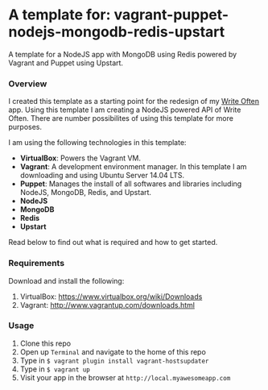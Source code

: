 # A template for: vagrant-puppet-nodejs-mongodb-redis-upstart
A template for a NodeJS app with MongoDB using Redis powered by Vagrant and Puppet using Upstart.

### Overview
I created this template as a starting point for the redesign of my [Write Often](https://writeoften.com) app. Using this template I am creating a NodeJS powered API of Write Often. There are number possibilites of using this template for more purposes. 

I am using the following technologies in this template:
* **VirtualBox**: Powers the Vagrant VM.
* **Vagrant**: A development environment manager. In this template I am downloading and using Ubuntu Server 14.04 LTS.
* **Puppet**: Manages the install of all softwares and libraries including NodeJS, MongoDB, Redis, and Upstart.
* **NodeJS**
* **MongoDB**
* **Redis**
* **Upstart**

Read below to find out what is required and how to get started.

### Requirements

Download and install the following:

1. VirtualBox: https://www.virtualbox.org/wiki/Downloads
2. Vagrant: http://www.vagrantup.com/downloads.html

### Usage

1. Clone this repo 
2. Open up `Terminal` and navigate to the home of this repo
3. Type in `$ vagrant plugin install vagrant-hostsupdater`
5. Type in `$ vagrant up`
6. Visit your app in the browser at `http://local.myawesomeapp.com`

